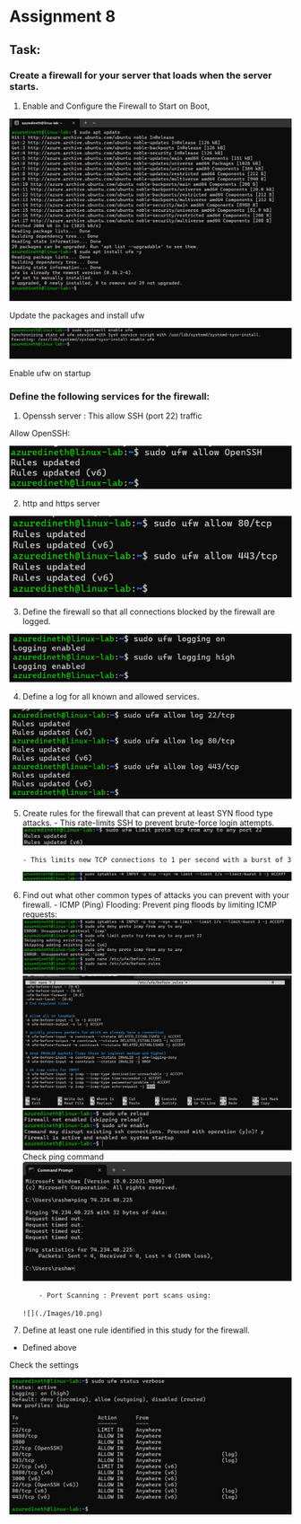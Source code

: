 # Assignment 8

## Task:

### Create a firewall for your server that loads when the server starts.

1. Enable and Configure the Firewall to Start on Boot,

![](./Images/1.png)

Update the packages and install ufw

![](./Images/2.png)

Enable ufw on startup

### Define the following services for the firewall:

1. Openssh server : This allow SSH (port 22) traffic

Allow OpenSSH:

![](./Images/3.png)

2. http and https server

![](./Images/4.png)

3. Define the firewall so that all connections blocked by the firewall are logged.

![](./Images/5.png)

4. Define a log for all known and allowed services.

![](./Images/6.png)

5.  Create rules for the firewall that can prevent at least SYN flood type attacks. - This rate-limits SSH to prevent brute-force login attempts.
    ![](./Images/7.png)

        - This limits new TCP connections to 1 per second with a burst of 3

    ![](./Images/8.png)

6.  Find out what other common types of attacks you can prevent with your firewall. - ICMP (Ping) Flooding: Prevent ping floods by limiting ICMP requests:
    ![](./Images/9.0.png)
    ![](./Images/9.1.png)
    ![](./Images/9.2.png)
    Check ping command
    ![](./Images/9.3.png)

            - Port Scanning : Prevent port scans using:

        ![](./Images/10.png)

7.  Define at least one rule identified in this study for the firewall.

- Defined above

Check the settings

![](./Images/11.png)
